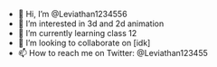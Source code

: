 - 👋 Hi, I’m @Leviathan1234556
- 👀 I’m interested in 3d and 2d animation
- 🌱 I’m currently learning class 12
- 💞️ I’m looking to collaborate on [idk]
- 📫 How to reach me on Twitter: @Leviathan123455

<!---
Leviathan1234556/Leviathan1234556 is a ✨ special ✨ repository because its `README.md` (this file) appears on your GitHub profile.
You can click the Preview link to take a look at your changes.
--->

